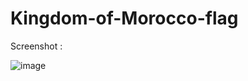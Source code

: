 # Kingdom-of-Morocco-flag

Screenshot : 

![image](https://user-images.githubusercontent.com/24398682/220213468-3d2e7295-fd13-483c-b4ad-4d1bf9af970c.png)

